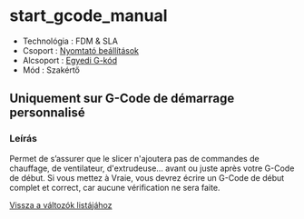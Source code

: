 # start\_gcode\_manual

* Technológia : FDM & SLA
* Csoport : [Nyomtató beállítások](../../beallitasok/printer_settings.md)
* Alcsoport : [Egyedi G-kód](../../beallitasok/printer_settings.md#g-code-personnalisé)
* Mód : Szakértő

## Uniquement sur G-Code de démarrage personnalisé

### Leírás

Permet de s’assurer que le slicer n'ajoutera pas de commandes de chauffage, de ventilateur, d'extrudeuse... avant ou juste après votre G-Code de début. Si vous mettez à Vraie, vous devrez écrire un G-Code de début complet et correct, car aucune vérification ne sera faite.

[Vissza a változók listájához](/)

